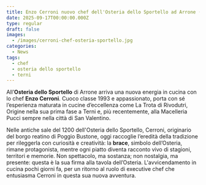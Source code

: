 ```yaml
---
title: Enzo Cerroni nuovo chef dell'Osteria dello Sportello ad Arrone (Tr)
date: 2025-09-17T00:00:00.000Z
type: regular
draft: false
images:
  - /images/cerroni-chef-osteria-sportello.jpg
categories:
  - News
tags:
  - chef
  - osteria dello sportello
  - terni
---
```


All’**Osteria dello Sportello** di Arrone arriva una nuova energia in cucina con lo chef **Enzo Cerroni**. Cuoco classe 1993 e appassionato, porta con sé l’esperienza maturata in cucine d’eccellenza come La Trota di Rivodutri, Origine nella sua prima fase a Terni e, più recentemente, alla Macelleria Pucci sempre nella città di San Valentino. 

Nelle antiche sale del 1200 dell'Osteria dello Sportello, Cerroni, originario del borgo reatino di Poggio Bustone, oggi raccoglie l’eredità della tradizione per rileggerla con curiosità e creatività: la **brace**, simbolo dell’Osteria, rimane protagonista, mentre ogni piatto diventa racconto vivo di stagioni, territori e memorie. Non spettacolo, ma sostanza; non nostalgia, ma presente: questa è la sua firma alla tavola dell’Osteria. L'avvicendamento in cucina pochi giorni fa, per un ritorno al ruolo di executive chef che entusiasma Cerroni in questa sua nuova avventura.
